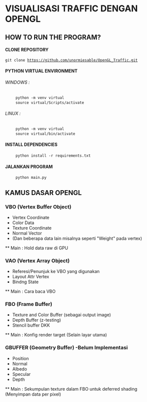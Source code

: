 # VISUALISASI TRAFFIC DENGAN OPENGL

## HOW TO RUN THE PROGRAM?
#### CLONE REPOSITORY
<code>git clone https://github.com/unormiesable/OpenGL_Traffic.git</code>

#### PYTHON VIRTUAL ENVIRONMENT
###### WINDOWS :
<pre>
    <code>python -m venv virtual</code>
    <code>source virtual/Scripts/activate</code>
</pre>

###### LINUX :
<pre>
    <code>python -m venv virtual</code>
    <code>source virtual/bin/activate</code>
</pre>

#### INSTALL DEPENDENCIES
<pre>
    <code>python install -r requirements.txt</code>
</pre>

#### JALANKAN PROGRAM
<pre>
    <code>python main.py</code>
</pre>

## KAMUS DASAR OPENGL
### VBO (Vertex Buffer Object)
* Vertex Coordinate
* Color Data
* Texture Coordinate
* Normal Vector
* (Dan beberapa data lain misalnya seperti "Weight" pada vertex)

** Main : Hold data raw di GPU

### VAO (Vertex Array Object)
* Referesi/Penunjuk ke VBO yang digunakan
* Layout Attr Vertex
* Bindng State

** Main : Cara baca VBO

### FBO (Frame Buffer)
* Texture and Color Buffer (sebagai output image)
* Depth Buffer (z-testing)
* Stencil buffer DKK

** Main : Konfig render target (Selain layar utama)

### GBUFFER (Geometry Buffer) -Belum Implementasi
* Position
* Normal
* Albedo
* Specular
* Depth

** Main : Sekumpulan texture dalam FBO untuk deferred shading (Menyimpan data per pixel)